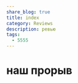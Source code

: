 ```yaml
---
share_blog: true
title: index
category: Reviews
description: ревью
tags:
  - 5555
---
```



# наш прорыв